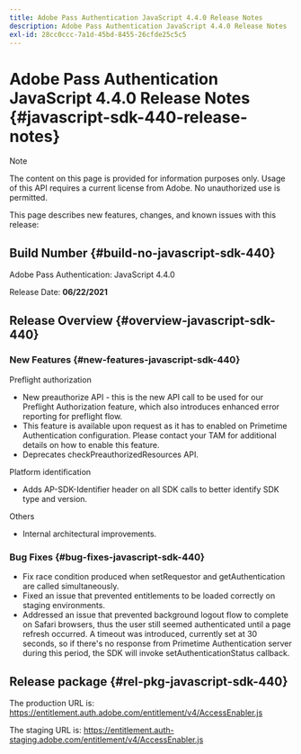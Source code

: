 ```yaml
---
title: Adobe Pass Authentication JavaScript 4.4.0 Release Notes
description: Adobe Pass Authentication JavaScript 4.4.0 Release Notes
exl-id: 28cc0ccc-7a1d-45bd-8455-26cfde25c5c5
---
```

# Adobe Pass Authentication JavaScript 4.4.0 Release Notes {#javascript-sdk-440-release-notes}

>[!NOTE]
>
>The content on this page is provided for information purposes only. Usage of this API requires a current license from Adobe. No unauthorized use is permitted.

This page describes new features, changes, and known issues with this release:

## Build Number {#build-no-javascript-sdk-440}

Adobe Pass Authentication: JavaScript 4.4.0

Release Date: **06/22/2021**


## Release Overview {#overview-javascript-sdk-440}

### New Features {#new-features-javascript-sdk-440}

Preflight authorization

* New preauthorize API - this is the new API call to be used for our Preflight Authorization feature, which also introduces enhanced error reporting for preflight flow.
* This feature is available upon request as it has to enabled on Primetime Authentication configuration. Please contact your TAM for additional details on how to enable this feature.
* Deprecates checkPreauthorizedResources API.

Platform identification

* Adds AP-SDK-Identifier header on all SDK calls to better identify SDK type and version.

Others

* Internal architectural improvements.


### Bug Fixes {#bug-fixes-javascript-sdk-440}

* Fix race condition produced when setRequestor and getAuthentication are called simultaneously.
* Fixed an issue that prevented entitlements to be loaded correctly on staging environments.
* Addressed an issue that prevented background logout flow to complete on Safari browsers, thus the user still seemed authenticated until a page refresh occurred. A timeout was introduced, currently set at 30 seconds, so if there's no response from Primetime Authentication server during this period, the SDK will invoke setAuthenticationStatus callback.

## Release package {#rel-pkg-javascript-sdk-440}

The production URL is: https://entitlement.auth.adobe.com/entitlement/v4/AccessEnabler.js

The staging URL is: https://entitlement.auth-staging.adobe.com/entitlement/v4/AccessEnabler.js
